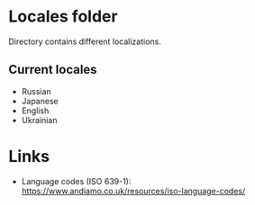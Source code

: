 # Locales folder
Directory contains different localizations.

## Current locales
- Russian
- Japanese
- English
- Ukrainian

# Links
- Language codes (ISO 639-1): https://www.andiamo.co.uk/resources/iso-language-codes/